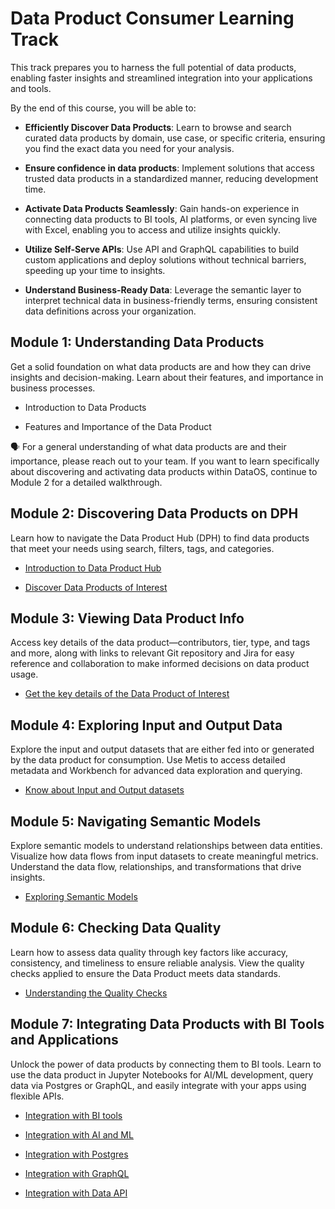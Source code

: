 # Data Product Consumer Learning Track

This track prepares you to harness the full potential of data products, enabling faster insights and streamlined integration into your applications and tools.

By the end of this course, you will be able to:

- **Efficiently Discover Data Products**: Learn to browse and search curated data products by domain, use case, or specific criteria, ensuring you find the exact data you need for your analysis.

- **Ensure confidence in data products**: Implement solutions that access trusted data products in a standardized manner, reducing development time.

- **Activate Data Products Seamlessly**: Gain hands-on experience in connecting data products to BI tools, AI platforms, or even syncing live with Excel, enabling you to access and utilize insights quickly.

- **Utilize Self-Serve APIs**: Use API and GraphQL capabilities to build custom applications and deploy solutions without technical barriers, speeding up your time to insights.

- **Understand Business-Ready Data**: Leverage the semantic layer to interpret technical data in business-friendly terms, ensuring consistent data definitions across your organization.

## Module 1: Understanding Data Products

Get a solid foundation on what data products are and how they can drive insights and decision-making. Learn about their features, and importance in business processes.


<div class= "grid cards" markdown>

    
-   Introduction to Data Products

-   Features and Importance of the Data Product


</div>

<aside class= "callout">
🗣 For a general understanding of what data products are and their importance, please reach out to your team. If you want to learn specifically about discovering and activating data products within DataOS, continue to Module 2 for a detailed walkthrough.
</aside>

## Module 2: Discovering Data Products on DPH

Learn how to navigate the Data Product Hub (DPH) to find data products that meet your needs using search, filters, tags, and categories.


<div class= "grid cards" markdown>

    
-   [Introduction to Data Product Hub](/learn/dp_consumer_learn_track/intro_dph/)

-   [Discover Data Products of Interest](/learn/dp_consumer_learn_track/discover_dp/)


</div>

## Module 3: Viewing Data Product Info

Access key details of the data product—contributors, tier, type, and tags and more, along with links to relevant Git repository and Jira for easy reference and collaboration to make informed decisions on data product usage.


<div class= "grid cards" markdown>

    
-   [Get the key details of the Data Product of Interest](/learn/dp_consumer_learn_track/view_dp_info/)


</div>

## Module 4: Exploring Input and Output Data

Explore the input and output datasets that are either fed into or generated by the data product for consumption. Use Metis to access detailed metadata and Workbench for advanced data exploration and querying.

<div class= "grid cards" markdown>

    
-   [Know about Input and Output datasets](/learn/dp_consumer_learn_track/eval_io_datasets/)

</div>

## Module 5: Navigating Semantic Models

Explore semantic models to understand relationships between data entities. Visualize how data flows from input datasets to create meaningful metrics. Understand the data flow, relationships, and transformations that drive insights.


<div class= "grid cards" markdown>

    
-   [Exploring Semantic Models](/learn/dp_consumer_learn_track/explore_sm/)

</div>

## Module 6: Checking Data Quality

Learn how to assess data quality through key factors like accuracy, consistency, and timeliness to ensure reliable analysis. View the quality checks applied to ensure the Data Product meets data standards.


<div class= "grid cards" markdown>

    
-   [Understanding the Quality Checks](/learn/dp_consumer_learn_track/dp_quality/)


</div>

## Module 7: Integrating Data Products with BI Tools and Applications

Unlock the power of data products by connecting them to BI tools. Learn to use the data product in Jupyter Notebooks for AI/ML development, query data via Postgres or GraphQL, and easily integrate with your apps using flexible APIs.

<div class= "grid cards" markdown>

    
-   [Integration with BI tools](/learn/dp_consumer_learn_track/integrate_bi_tools/)

-   [Integration with AI and ML](/learn/dp_consumer_learn_track/integrate_aiml/)

-   [Integration with Postgres](/learn/dp_consumer_learn_track/integrate_postgres/)

-   [Integration with GraphQL](/learn/dp_consumer_learn_track/integrate_graphql/)

-   [Integration with Data API](/learn/dp_consumer_learn_track/integrate_api/)


</div>

